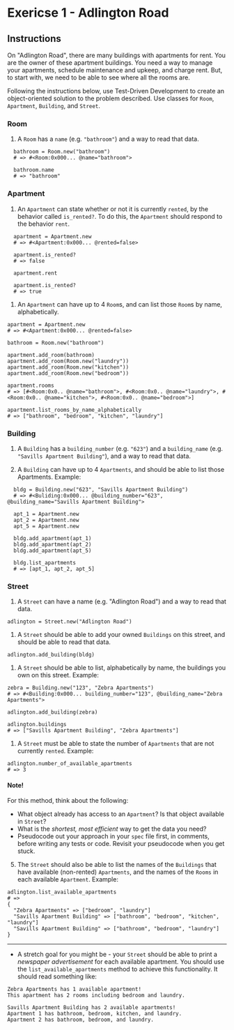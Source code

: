 # Exericse 1 - Adlington Road

## Instructions
On "Adlington Road", there are many buildings with apartments for rent. You are the owner of these apartment buildings. You need a way to manage your apartments, schedule maintenance and upkeep, and charge rent. But, to start with, we need to be able to see where all the rooms are.

Following the instructions below, use Test-Driven Development to create an object-oriented solution to the problem described. Use classes for `Room`, `Apartment`, `Building`, and `Street`.


### Room

1. A `Room` has a `name` (e.g. `"bathroom"`) and a way to read that data.
```
  bathroom = Room.new("bathroom")
  # => #<Room:0x000... @name="bathroom">

  bathroom.name
  # => "bathroom"
```


### Apartment

1. An `Apartment` can state whether or not it is currently `rented`, by the behavior called `is_rented?`. To do this, the `Apartment` should respond to the behavior `rent`.
```
  apartment = Apartment.new
  # => #<Apartment:0x000... @rented=false>

  apartment.is_rented?
  # => false

  apartment.rent

  apartment.is_rented?
  # => true
```

1. An `Apartment` can have up to 4 `Room`s, and can list those `Room`s by name, alphabetically.
  ```
  apartment = Apartment.new
  # => #<Apartment:0x000... @rented=false>

  bathroom = Room.new("bathroom")

  apartment.add_room(bathroom)
  apartment.add_room(Room.new("laundry"))
  apartment.add_room(Room.new("kitchen"))
  apartment.add_room(Room.new("bedroom"))

  apartment.rooms
  # => [#<Room:0x0.. @name="bathroom">, #<Room:0x0.. @name="laundry">, #<Room:0x0.. @name="kitchen">, #<Room:0x0.. @name="bedroom">]

  apartment.list_rooms_by_name_alphabetically
  # => ["bathroom", "bedroom", "kitchen", "laundry"]
  ```


### Building

1. A `Building` has a `building_number` (e.g. `"623"`) and a `building_name` (e.g. `"Savills Apartment Building"`), and a way to read that data.

1. A `Building` can have up to 4 `Apartments`, and should be able to list those Apartments.
Example:
```
  bldg = Building.new("623", "Savills Apartment Building")
  # => #<Buliding:0x000... @building_number="623", @building_name="Savills Apartment Building">

  apt_1 = Apartment.new
  apt_2 = Apartment.new
  apt_5 = Apartment.new

  bldg.add_apartment(apt_1)
  bldg.add_apartment(apt_2)
  bldg.add_apartment(apt_5)

  bldg.list_apartments
  # => [apt_1, apt_2, apt_5]
```


### Street
1. A `Street` can have a name (e.g. "Adlington Road") and a way to read that data.

  ```
  adlington = Street.new("Adlington Road")

  ```

1. A `Street` should be able to add your owned  `Buildings` on this street, and should be able to read that data.

  ```
  adlington.add_building(bldg)

  ```

1. A `Street` should be able to list, alphabetically by name, the buildings you own on this street.
Example:
  ```
  zebra = Building.new("123", "Zebra Apartments")
  # => #<Building:0x000... building_number="123", @building_name="Zebra Apartments">

  adlington.add_building(zebra)

  adlington.buildings
  # => ["Savills Apartment Building", "Zebra Apartments"]
  ```

1. A `Street` must be able to state the number of `Apartments` that are not currently `rented`.
Example:
  ```
  adlington.number_of_available_apartments
  # => 3
  ```

  #### Note!
  For this method, think about the following:
  - What object already has access to an `Apartment`?
    Is that object available in `Street`?
  - What is the _shortest, most efficient_ way to get the data you need?
  - Pseudocode out your approach in your `spec` file first, in comments, before writing any tests or code. Revisit your pseudocode when you get stuck.


5.  The `Street` should also be able to list the names of the `Buildings` that have available (non-rented) `Apartments`, and the names of the `Rooms` in each available `Apartment`.
Example:
```
adlington.list_available_apartments
# =>
{
  "Zebra Apartments" => ["bedroom", "laundry"]
  "Savills Apartment Building" => ["bathroom", "bedroom", "kitchen", "laundry"]
  "Savills Apartment Building" => ["bathroom", "bedroom", "laundry"]
}
```

-------

* A stretch goal for you might be - your `Street` should be able to print a _newspaper advertisement_ for each available apartment. You should use the `list_available_apartments` method to achieve this functionality.
It should read something like:

```
Zebra Apartments has 1 available apartment!
This apartment has 2 rooms including bedroom and laundry.
```

```
Savills Apartment Building has 2 available apartments!
Apartment 1 has bathroom, bedroom, kitchen, and laundry.
Apartment 2 has bathroom, bedroom, and laundry.
```